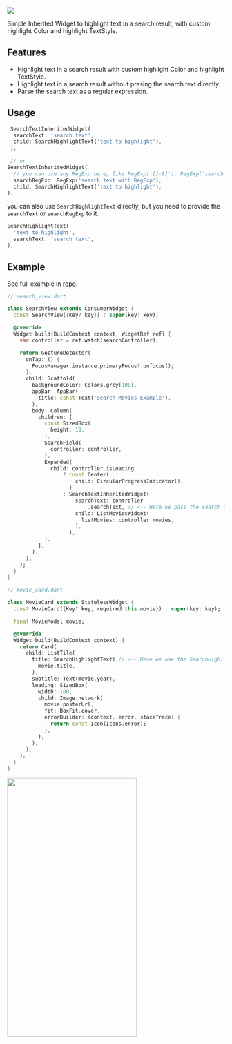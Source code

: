 
<p >
  <a href="https://pub.dev/packages/search_highlight_text"><img src="https://img.shields.io/pub/v/search_highlight_text"></a>
</p>

Simple Inherited Widget to highlight text in a search result, with custom highlight Color and highlight TextStyle.

## Features

- Highlight text in a search result with custom highlight Color and highlight TextStyle.
- Highlight text in a search result without prasing the search text directly.
- Parse the search text as a regular expression.

## Usage

```dart
 SearchTextInheritedWidget(
  searchText: 'search text',
  child: SearchHighlightText('text to highlight'),
 ),
 
 // or
SearchTextInheritedWidget(
  // you can use any RegExp here, like RegExp('[1-9]'), RegExp('search text with RegExp', caseSensitive: false), etc.
  searchRegExp: RegExp('search text with RegExp'), 
  child: SearchHighlightText('text to highlight'),
),
```

you can also use `SearchHighlightText` directly, but you need to provide the `searchText` or `searchRegExp` to it.

```dart
SearchHighlightText(
  'text to highlight',
  searchText: 'search text',
),
```

## Example

See full example in [repo](https://github.com/omarfaroke/search_highlight_text/tree/main/example).

```dart
// search_view.dart

class SearchView extends ConsumerWidget {
  const SearchView({Key? key}) : super(key: key);

  @override
  Widget build(BuildContext context, WidgetRef ref) {
    var controller = ref.watch(searchController);

    return GestureDetector(
      onTap: () {
        FocusManager.instance.primaryFocus?.unfocus();
      },
      child: Scaffold(
        backgroundColor: Colors.grey[100],
        appBar: AppBar(
          title: const Text('Search Movies Example'),
        ),
        body: Column(
          children: [
            const SizedBox(
              height: 10,
            ),
            SearchField(
              controller: controller,
            ),
            Expanded(
              child: controller.isLoading
                  ? const Center(
                      child: CircularProgressIndicator(),
                    )
                  : SearchTextInheritedWidget(
                      searchText: controller
                          .searchText, // <-- Here we pass the search text to the widget tree to be used by the SearchHighlightText widget
                      child: ListMoviesWidget(
                        listMovies: controller.movies,
                      ),
                    ),
            ),
          ],
        ),
      ),
    );
  }
}
```
  
```dart
// movie_card.dart

class MovieCard extends StatelessWidget {
  const MovieCard({Key? key, required this.movie}) : super(key: key);

  final MovieModel movie;

  @override
  Widget build(BuildContext context) {
    return Card(
      child: ListTile(
        title: SearchHighlightText( // <-- Here we use the SearchHighlightText widget to highlight the search text (if any) in the movie title
          movie.title,
        ),
        subtitle: Text(movie.year),
        leading: SizedBox(
          width: 100,
          child: Image.network(
            movie.posterUrl,
            fit: BoxFit.cover,
            errorBuilder: (context, error, stackTrace) {
              return const Icon(Icons.error);
            },
          ),
        ),
      ),
    );
  }
}

```

<p>
<img width="300" height="600" src="https://raw.githubusercontent.com/omarfaroke/search_highlight_text/main/example/screenshots/example.gif">
</p>
